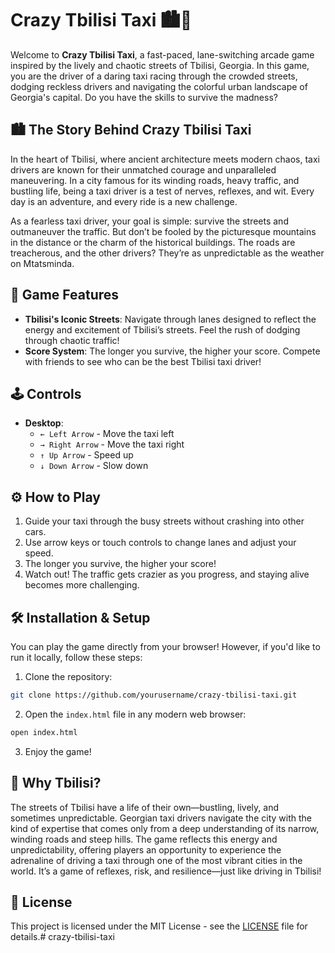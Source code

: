 # Crazy Tbilisi Taxi 🏙️🚖

Welcome to **Crazy Tbilisi Taxi**, a fast-paced, lane-switching arcade game inspired by the lively and chaotic streets of Tbilisi, Georgia. In this game, you are the driver of a daring taxi racing through the crowded streets, dodging reckless drivers and navigating the colorful urban landscape of Georgia's capital. Do you have the skills to survive the madness?

## 🏙️ The Story Behind Crazy Tbilisi Taxi

In the heart of Tbilisi, where ancient architecture meets modern chaos, taxi drivers are known for their unmatched courage and unparalleled maneuvering. In a city famous for its winding roads, heavy traffic, and bustling life, being a taxi driver is a test of nerves, reflexes, and wit. Every day is an adventure, and every ride is a new challenge.

As a fearless taxi driver, your goal is simple: survive the streets and outmaneuver the traffic. But don’t be fooled by the picturesque mountains in the distance or the charm of the historical buildings. The roads are treacherous, and the other drivers? They’re as unpredictable as the weather on Mtatsminda.

## 🚗 Game Features

- **Tbilisi's Iconic Streets**: Navigate through lanes designed to reflect the energy and excitement of Tbilisi’s streets. Feel the rush of dodging through chaotic traffic!
- **Score System**: The longer you survive, the higher your score. Compete with friends to see who can be the best Tbilisi taxi driver!

## 🕹️ Controls

- **Desktop**:
  - `← Left Arrow` - Move the taxi left
  - `→ Right Arrow` - Move the taxi right
  - `↑ Up Arrow` - Speed up
  - `↓ Down Arrow` - Slow down

## ⚙️ How to Play

1. Guide your taxi through the busy streets without crashing into other cars.
2. Use arrow keys or touch controls to change lanes and adjust your speed.
3. The longer you survive, the higher your score!
4. Watch out! The traffic gets crazier as you progress, and staying alive becomes more challenging.

## 🛠️ Installation & Setup

You can play the game directly from your browser! However, if you'd like to run it locally, follow these steps:

1. Clone the repository:

```bash
git clone https://github.com/yourusername/crazy-tbilisi-taxi.git
```

2. Open the `index.html` file in any modern web browser:

```bash
open index.html
```

3. Enjoy the game!

## 🌄 Why Tbilisi?

The streets of Tbilisi have a life of their own—bustling, lively, and sometimes unpredictable. Georgian taxi drivers navigate the city with the kind of expertise that comes only from a deep understanding of its narrow, winding roads and steep hills. The game reflects this energy and unpredictability, offering players an opportunity to experience the adrenaline of driving a taxi through one of the most vibrant cities in the world. It’s a game of reflexes, risk, and resilience—just like driving in Tbilisi!

## 📝 License

This project is licensed under the MIT License - see the [LICENSE](LICENSE) file for details.# crazy-tbilisi-taxi
